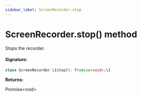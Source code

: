 ```yaml
---
sidebar_label: ScreenRecorder.stop
---
```


# ScreenRecorder.stop() method

Stops the recorder.

#### Signature:

```typescript
class ScreenRecorder \{stop(): Promise<void>;\}
```

**Returns:**

Promise&lt;void&gt;
